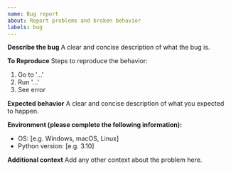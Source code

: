 ```yaml
---
name: Bug report
about: Report problems and broken behavior
labels: bug
---
```


**Describe the bug**
A clear and concise description of what the bug is.

**To Reproduce**
Steps to reproduce the behavior:
1. Go to '...'
2. Run '...'
3. See error

**Expected behavior**
A clear and concise description of what you expected to happen.

**Environment (please complete the following information):**
- OS: [e.g. Windows, macOS, Linux]
- Python version: [e.g. 3.10]

**Additional context**
Add any other context about the problem here.

